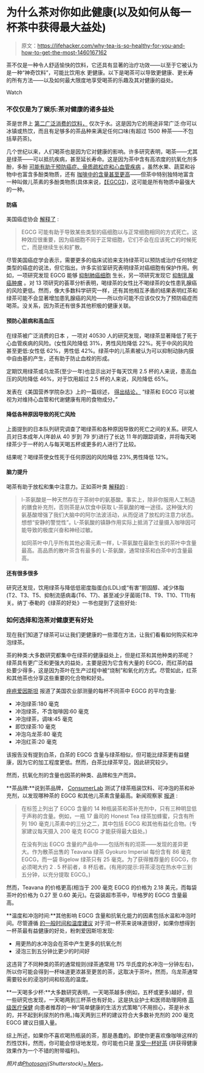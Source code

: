 # 为什么茶对你如此健康(以及如何从每一杯茶中获得最大益处)

> 原文：<https://lifehacker.com/why-tea-is-so-healthy-for-you-and-how-to-get-the-most-1460167162>

茶不仅是一种令人舒适愉快的饮料，它还具有显著的治疗功效——以至于它被认为是一种“神奇饮料”，可能比饮用水 更健康。以下是喝茶可以导致更健康、更长寿的所有方法——以及如何最大限度地享受喝茶的乐趣及其对健康的益处。

Watch

### 不仅仅是为了娱乐:茶对健康的诸多益处

茶是世界上 [第二广泛消费的饮料，](http://www.teausa.com/14655/tea-fact-sheet) 仅次于水。这是因为它的用途非常广泛:你可以冰镇或热饮，而且有足够多的茶品种来满足任何口味(有超过 1500 种茶——不包括草药茶)。

几个世纪以来，人们喝茶也是因为它对健康的影响。许多研究表明，喝茶——尤其是绿茶——可以抵抗疾病，甚至延长寿命。这是因为茶中含有高浓度的抗氧化剂多酚，多酚 [可能有助于预防癌症、骨质疏松症和心血管疾病](http://ajcn.nutrition.org/content/81/1/215S.full) 。虽然水果、蔬菜和谷物中也富含多酚类物质，还有 [咖啡中的含量甚至更高](http://www.ncbi.nlm.nih.gov/pubmed/19187022)——但茶中特别独特地富含一种叫做儿茶素的多酚类物质(具体来说，[【EGCG】](http://nutrition.ucdavis.edu/content/infosheets/fact-pro-catechin.pdf))，这可能是所有物质中最强大的一种。

#### 防癌

美国癌症协会 [解释了](http://www.cancer.org/treatment/treatmentsandsideeffects/complementaryandalternativemedicine/herbsvitaminsandminerals/green-tea) :

> EGCG 可能有助于导致某些类型的癌细胞以与正常细胞相同的方式死亡。这种效应很重要，因为癌细胞不同于正常细胞，它们不会在应该死亡的时候死亡，而是继续生长和扩散。

尽管美国癌症学会表示，需要更多的临床试验来支持绿茶可以预防或治疗任何特定类型的癌症的说法，但它指出，许多实验室研究表明绿茶对癌细胞有保护作用。例如，一项研究发现 EGCG 能够 [抑制肺癌细胞](http://cancerpreventionresearch.aacrjournals.org/content/3/5/670.full) 生长，另一项研究发现它 [抑制乳腺癌肿瘤](http://www.ncbi.nlm.nih.gov/pubmed/23638734) 。对 13 项研究的荟萃分析表明，喝绿茶的女性比不喝绿茶的女性患乳腺癌的风险更低。然而，像大多数科学研究一样，还有其他相互矛盾的结果表明红茶和绿茶可能不会显著增加患乳腺癌的风险——所以你可能不应该仅仅为了预防癌症而喝茶。没关系，因为茶还有很多其他积极的健康关联。

#### 预防心脏病和高血压

在绿茶被广泛消费的日本 ，一项对 40530 人的研究发现，喝绿茶显著降低了死于心血管疾病的风险。(女性风险降低 31%，男性风险降低 22%。死于中风的风险甚至更低:女性低 62%，男性低 42%。绿茶中的儿茶素被认为可以抑制动脉内膜中自由基的产生，还有助于防止血栓的形成。

定期饮用绿茶或乌龙茶(至少一年)也显示出对于每天饮用 2.5 杯的人来说，患高血压的风险降低 46%，对于饮用超过 2.5 杯的人来说，风险降低 65%。

发表在《美国营养学院杂志》上的一篇综述， [得出结论，](http://www.tandfonline.com/doi/full/10.1080/07315724.2007.10719626#.UnurfPmkqkF) “绿茶和 EGCG 可以被视为对维持心血管和代谢健康有用的食物成分。”

#### 降低各种原因导致的死亡风险

上面提到的日本队列研究调查了喝绿茶和各种原因导致的死亡之间的关系。研究人员对日本成年人(年龄从 40 岁到 79 岁)进行了长达 11 年的跟踪调查，并将每天喝绿茶少于一杯的人与每天喝五杯或更多的人进行了比较。

结果呢？喝绿茶使女性死于任何原因的风险降低 23%,男性降低 12%。

#### 脑力提升

喝茶有助于放松和集中注意力。正如茶叶类 [解释的](http://www.teaclass.com/lesson_0301.html) :

> l-茶氨酸是一种天然存在于茶树中的氨基酸。事实上，除非你服用人工制造的膳食补充剂，否则茶是从饮食中获取 L-茶氨酸的唯一途径。这种强大的氨基酸增强了我们大脑中的阿尔法波活动，从而促进了放松的注意力状态。想想“安静的警觉性”。L-茶氨酸的镇静作用实际上抵消了过量摄入咖啡因可能导致的极度兴奋和神经过敏。
> 
> 如同茶叶中几乎所有其他必需元素一样，L-茶氨酸在最新生长的茶叶中含量最高。高品质的散叶茶含有最多的 L-茶氨酸，通常绿茶和白茶中的含量最高。

#### 还有很多很多

研究还发现，饮用绿茶与降低低密度脂蛋白(LDL)或“有害”胆固醇、减少体脂(T2、T3、T5、抑制流感病毒(T6、T7)、甚至减少牙菌斑(T8、T9、T10、T11)有关。纳丁·泰勒的《绿茶的好处》一书也提到了这些好处:

### 如何选择和泡茶对健康更有好处

现在我们知道了绿茶可以让我们更健康的一些潜在方法，让我们看看如何购买和冲泡绿茶。

茶的种类:大多数研究都集中在绿茶的健康益处上，但是红茶和其他种类的茶呢？绿茶具有更广泛和更强大的益处，主要是因为它含有大量的 EGCG，而红茶的益处要少得多，这是因为茶叶在生产过程中被“烧制”和氧化的方式。尽管如此，红茶和其他茶也分享这些重要的化合物和好处。

[痤疮爱因斯坦](http://www.acneeinstein.com/hack-your-tea/) 报道了美国农业部测量的每杯不同茶中 EGCG 的平均含量:

*   冲泡绿茶:180 毫克
*   冲泡绿茶，不含咖啡因:60 毫克
*   冲泡绿茶，调味:45 毫克
*   即饮绿茶:10 毫克
*   冲泡乌龙茶:80 毫克
*   冲泡红茶:20 毫克

该报告没有提到白茶，白茶的 EGCG 含量与绿茶相似，但可能比绿茶更有益健康，因为它的加工程度更低。然而，白茶比绿茶罕见，因此研究较少。

然而，抗氧化剂的含量也因茶的种类、品牌和生产而异。

**茶品牌:**说到茶品牌， [ConsumerLab](https://www.consumerlab.com/reviews/Green_Tea_Review_Supplements_and_Bottled/Green_Tea/) 测试了绿茶瓶装饮料、可冲泡的茶和补充剂，以发现哪种茶的 EGCG 和其他儿茶素含量最高。新闻观察家 [报道](http://www.newsobserver.com/2013/10/08/3264370/a-new-study-looks-at-whether-green.html) :

> 在标签上列出了 EGCG 含量的 14 种瓶装茶和茶补充剂中，只有三种明显低于声称的含量。例如，一瓶 17 盎司的 Honest Tea 绿茶加蜂蜜，只含有所列 190 毫克儿茶素中的三分之二，其中包括 EGCG 和其他有益化合物。(专家建议每天摄入 200 毫克 EGCG 才能获得最大益处。)
> 
> 在没有列出 EGCG 含量的产品中——包括所有的沏茶——发现的差异更大。作为散茶出售的 Teavana 绿茶 Gyokuro Imperial 每份含有 86 毫克 EGCG，而一袋 Bigelow 绿茶只有 25 毫克。为了获得推荐量的 EGCG，你必须喝大约 2 . 5 杯前者，8 杯后者。(有用的提示:将茶浸泡在热水中三到五分钟，以充分提取 EGCG。)

然而，Teavana 的价格更高(相当于 200 毫克 EGCG 的价格为 2.18 美元，而每袋茶叶的价格为 0.27 至 0.60 美元)。在袋装超市茶中，毕格罗的 EGCG 含量最高。

**温度和冲泡时间:**其他影响 EGCG 含量和抗氧化能力的因素包括水温和冲泡时间。尽管遵循 [的一般时间和温度建议](https://lifehacker.com/this-time-and-temperature-chart-helps-you-brew-the-perf-1447451469) 对于沏一杯茶来说味道很好，如果你想得到一杯茶最有益健康的好处，粉刺爱因斯坦发现:

*   用更热的水冲泡会在茶中产生更多的抗氧化剂
*   浸泡三到五分钟比更少的时间好

这违背了不同种类的茶的通常规则(绿茶通常用 175 华氏度的水冲泡一分钟左右)，所以你可能会得到一杯味道更浓甚至更苦的茶，这取决于茶叶。然而，乌龙茶通常需要较长的浸泡时间和较高的温度。

**一天喝多少杯:**大多数研究表明，一天喝茶越多(例如，五杯或更多)越好，但一些研究也发现，一天喝两到三杯茶也有好处，这是执业护士和医师助理网络 [高级医疗保健](http://nurse-practitioners-and-physician-assistants.advanceweb.com/Columns/Nutrition-Now/Health-Benefits-of-Tea.aspx) 向患者推荐的一种“简单健康的生活方式策略”(不用担心，茶是补水的，并不起到利尿剂的作用。)每天两到三杯的建议符合大多数补充剂的 200 毫克 EGCG 建议日摄入量。

综上所述，如果你不喜欢喝热瓶装的茶，那是愚蠢的。即使你更喜欢像咖啡这样的烈性饮料，然而，你可能会惊讶地发现，你可能也只是 [享受一杯好茶](https://lifehacker.com/the-coffee-lovers-guide-to-tea-5812578) (并获得健康效果作为一个不错的附带福利)。

*照片由*[*Photosani*](http://www.shutterstock.com/pic-36005515/stock-photo-cup-of-tea-lemon-pills-and-thermometer-like-a-concept-of-healing-from-flu.html?src=5JcFzB4l1923eWR9DdIOJQ-1-5)*(Shutterstock)*[~ Mers](http://www.flickr.com/photos/barnkim/2271432166/sizes/z/in/photolist-4sHFDy-4y23Xx-4QACSU-4T3bJX-5aJTP7-5bkNk5-612mbe-646udh-6fvkDR-6fvoVp-6fvrYP-6fvAPX-6fvBx6-6fvCZB-6fvFT8-6fvHqg-6fzbCp-6fzcga-6fzdbz-6fzdF6-6fzg5r-6fzhyX-6fzoU6-6fztmT-6fzxSQ-6fzzdZ-6fzCzD-6fzDpc-6fzDVG-6fzEpT-6fzHqS-6fzHTX-6fzKSW-6fzPoD-6fzQ1B-6fzXMR-6fA7nx-6fA8MZ-6fAd1V-6fAxsn-6fAxBZ-6fAAdc-6fAL3a-6fASNr-6fAWBV-6fAYYT-6fB36P-6fB3De-6fBtLB-6fBAJi-6fBUje/)*。*